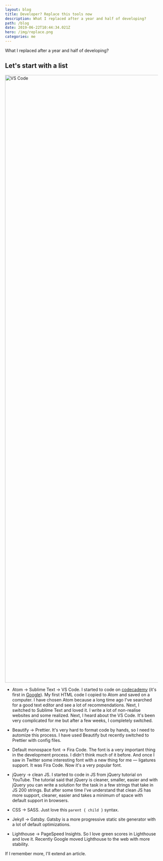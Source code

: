 ```yaml
---
layout: blog
title: Developer? Replace this tools now
description: What I replaced after a year and half of developing?
path: /blog
date: 2019-06-22T10:44:34.021Z
hero: /img/replace.png
categories: me
---
```

What I replaced after a year and half of developing?

## Let's start with a list

<img src="/img/vscode.png" alt="VS Code" width="3000" height="2000">

- Atom → Sublime Text → VS Code. I started to code on [codecademy](https://www.codecademy.com/) (it's first in [Google](https://www.google.com/search?client=firefox-b-d&q=learn+to+code)). My first HTML code I copied to Atom and saved on a computer. I have chosen Atom because a long time ago I've searched for a good text editor and see a lot of recommendations. Next, I switched to Sublime Text and loved it. I write a lot of non-realise websites and some realized. Next, I heard about the VS Code. It's been very complicated for me but after a few weeks, I completely switched.

- Beautify → Prettier. It's very hard to format code by hands, so I need to automize this process. I have used Beautify but recently switched to Prettier with config files.

- Default monospace font → Fira Code. The font is a very important thing in the development process. I didn't think much of it before. And once I saw in Twitter some interesting font with a new thing for me — ligatures support. It was Fira Code. Now it's a very popular font.

- jQuery → clean JS. I started to code in JS from jQuery tutorial on YouTube. The tutorial said that jQuery is cleaner, smaller, easier and with jQuery you can write a solution for the task in a few strings that take in JS 200 strings. But after some time I've understand that clean JS has more support, cleaner, easier and takes a minimum of space with default support in browsers.

- CSS → SASS. Just love this ```parent { child }``` syntax.

- Jekyll → Gatsby. Gatsby is a more progressive static site generator with a lot of default optimizations.

- Lighthouse → PageSpeed Insights. So I love green scores in Lighthouse and love it. Recently Google moved Lighthouse to the web with more stability.

If I remember more, I'll extend an article.
